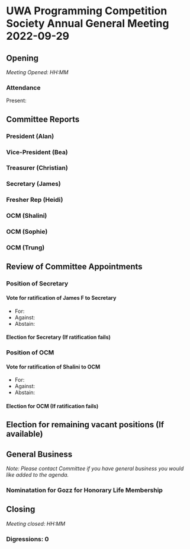 # UWA Programming Competition Society Annual General Meeting 2022-09-29

## Opening

_Meeting Opened: HH:MM_

### Attendance

Present:

## Committee Reports

### President (Alan)

### Vice-President (Bea)

### Treasurer (Christian)

### Secretary (James)

### Fresher Rep (Heidi)

### OCM (Shalini)

### OCM (Sophie)

### OCM (Trung)

## Review of Committee Appointments

### Position of Secretary

#### Vote for ratification of James F to Secretary

- For:
- Against:
- Abstain:

#### Election for Secretary (If ratification fails)

### Position of OCM

#### Vote for ratification of Shalini to OCM

- For:
- Against:
- Abstain:

#### Election for OCM (If ratification fails)

## Election for remaining vacant positions (If available)

## General Business

_Note: Please contact Committee if you have general business you would like added to the agenda._

### Nominatation for Gozz for Honorary Life Membership

## Closing

_Meeting closed: HH:MM_

### Digressions: 0
